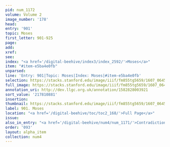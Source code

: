 ```yaml
---
pid: num_1172
volume: Volume 2
image_number: '178'
head:
entry: '901'
topic: Moses
first_letter: 901-925
page:
add:
xref:
see:
index: "<a href='/digital-beehive/index3/index_2592/'>Moses</a>"
item: "#item-e5ba4e0fb"
unparsed:
line: 'Entry: 901|Topic: Moses|Index: Moses|#item-e5ba4e0fb'
selection: https://stacks.stanford.edu/image/iiif/fm855tg5659/1607_0645/926,881,2839,311/full/0/default.jpg
full_image: https://stacks.stanford.edu/image/iiif/fm855tg5659/1607_0645/full/full/0/default.jpg
annotation_uri: http://dev.llgc.org.uk/annotation/1582828003921
sort_value: '217810881'
insertion:
thumbnail: https://stacks.stanford.edu/image/iiif/fm855tg5659/1607_0645/926,881,600,180/250,/0/default.jpg
label: 901. Moses
location: "<a href='/digital-beehive/toc/toc2_168/'>Full Page</a>"
issue:
also_in_entry: "<a href='/digital-beehive/num4/num_1171/'>Contradiction</a>"
order: '093'
layout: alpha_item
collection: num4
---
```

